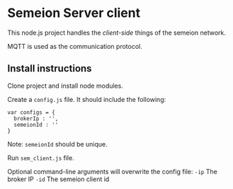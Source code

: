 
# Semeion Server client

This node.js project handles the *client-side* things of the semeion network.

MQTT is used as the communication protocol.

## Install instructions
Clone project and install node modules.

Create a `config.js` file. It should include the following:

    var configs = {
      brokerIp : '',
      semeionId : ''
    }

Note: `semeionId` should be unique.

Run `sem_client.js` file.

Optional command-line arguments will overwrite the config file:
`-ip` The broker IP
`-id` The semeion client id
